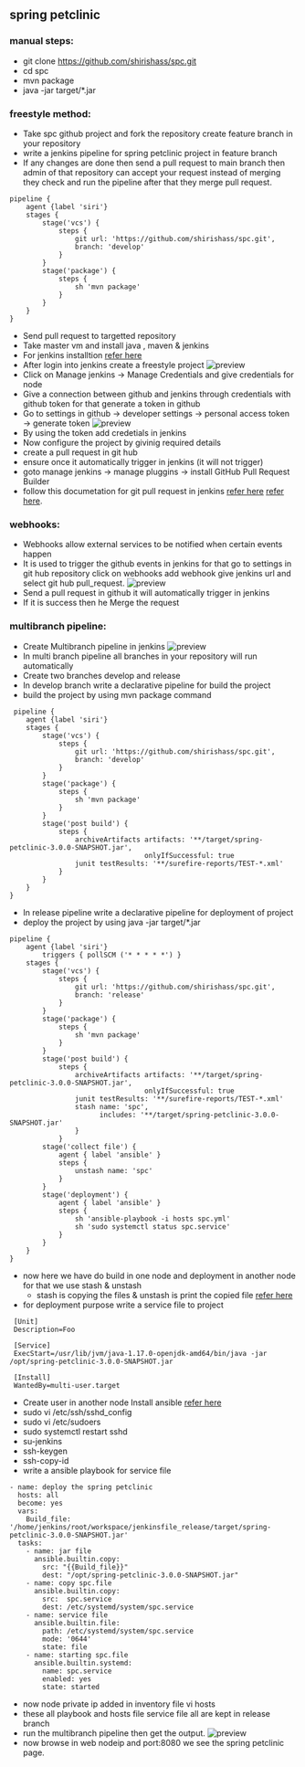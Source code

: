 ## spring petclinic
  ### manual steps: 
  * git clone https://github.com/shirishass/spc.git
  * cd spc
  * mvn package
  * java -jar target/*.jar
  ### freestyle method:
  * Take spc github project and fork the repository create feature branch in your repository
  * write a jenkins pipeline for spring petclinic project in feature branch
  * If any changes are done then send a pull request to main branch then admin of that repository can accept your  request  instead of merging they check and run the pipeline after that they merge pull request.

```
pipeline {
    agent {label 'siri'} 
    stages {
        stage('vcs') { 
            steps {
                git url: 'https://github.com/shirishass/spc.git',
                branch: 'develop'
            } 
        }       
        stage('package') {
            steps {
                sh 'mvn package'
            }
        } 
    }
}   
```

 * Send pull request to targetted repository 
 * Take master vm and install java , maven & jenkins
 * For jenkins installtion [refer here](https://www.jenkins.io/doc/book/installing/linux/)
 * After login into jenkins create a freestyle project
 ![preview](images/spc1.png)
 * Click on Manage jenkins → Manage Credentials and give credentials for node
 * Give a connection between github and jenkins through credentials with github token for that generate a token in github
 * Go to settings in github → developer settings → personal access token → generate token
 ![preview](images/scc5.png) 
 * By using the token add credetials in jenkins
 * Now configure the project by givinig required details
 * create a pull request in git hub
 * ensure once it automatically trigger in jenkins (it will not trigger)
 * goto manage jenkins → manage pluggins → install GitHub Pull Request Builder
 * follow this documetation for git pull request in jenkins [refer here](https://plugins.jenkins.io/ghprb/) [refer here](https://devopscube.com/jenkins-build-trigger-github-pull-request/).

### webhooks:
 * Webhooks allow external services to be notified when certain events happen
 * It is used to trigger the github events in jenkins for that go to settings in git hub repository click on webhooks add webhook give jenkins url and select git hub pull_request.
 ![preview](images/scc2.png)
 * Send a pull request in github it will automatically trigger in jenkins
 * If it is success then he Merge the request

### multibranch pipeline:
 * Create Multibranch pipeline in jenkins
  ![preview](images/scc3.png)
 * In multi branch pipeline all branches in your repository will run automatically
 * Create two branches develop and release
 * In develop branch write a declarative pipeline for build the project
 * build the project by using mvn package command
```
 pipeline {
    agent {label 'siri'} 
    stages {
        stage('vcs') { 
            steps {
                git url: 'https://github.com/shirishass/spc.git',
                branch: 'develop'
            } 
        }       
        stage('package') {
            steps {
                sh 'mvn package'
            }
        } 
        stage('post build') {
            steps {
                archiveArtifacts artifacts: '**/target/spring-petclinic-3.0.0-SNAPSHOT.jar',
                                 onlyIfSuccessful: true
                junit testResults: '**/surefire-reports/TEST-*.xml'
            }
        }  
    }
}   
```
* In release pipeline write a declarative pipeline for deployment of project
* deploy the project by using java -jar target/*.jar 
```
pipeline {
    agent {label 'siri'} 
        triggers { pollSCM ('* * * * *') }
    stages {
        stage('vcs') { 
            steps {
                git url: 'https://github.com/shirishass/spc.git',
                branch: 'release'
            } 
        }       
        stage('package') {
            steps {
                sh 'mvn package'
            }
        }  
        stage('post build') {
            steps {
                archiveArtifacts artifacts: '**/target/spring-petclinic-3.0.0-SNAPSHOT.jar',
                                 onlyIfSuccessful: true
                junit testResults: '**/surefire-reports/TEST-*.xml'
                stash name: 'spc',
                      includes: '**/target/spring-petclinic-3.0.0-SNAPSHOT.jar'
                }    
            }
        stage('collect file') {
            agent { label 'ansible' }
            steps {
                unstash name: 'spc'
            }
        } 
        stage('deployment') {
            agent { label 'ansible' }
            steps {
                sh 'ansible-playbook -i hosts spc.yml'
                sh 'sudo systemctl status spc.service'
            }
        }          
    }
}  
```
 * now here we have do build in one node and deployment in another node for that we use stash & unstash
    * stash is copying the files & unstash is print the copied file [refer here](https://www.jenkins.io/doc/pipeline/steps/workflow-basic-steps/#stash-stash-some-files-to-be-used-later-in-the-build)
 * for deployment purpose write a service file to project
```
 [Unit]
 Description=Foo

 [Service]
 ExecStart=/usr/lib/jvm/java-1.17.0-openjdk-amd64/bin/java -jar /opt/spring-petclinic-3.0.0-SNAPSHOT.jar

 [Install]
 WantedBy=multi-user.target
```
 * Create user in another node Install ansible [refer here](https://www.digitalocean.com/community/tutorials/how-to-install-and-configure-ansible-on-ubuntu-22-04)
 * sudo vi /etc/ssh/sshd_config
 * sudo vi /etc/sudoers
 * sudo systemctl restart sshd
 * su-jenkins
 * ssh-keygen
 * ssh-copy-id <node private ip>
 * write a ansible playbook for service file
```
- name: deploy the spring petclinic
  hosts: all
  become: yes
  vars:
    Build_file: '/home/jenkins/root/workspace/jenkinsfile_release/target/spring-petclinic-3.0.0-SNAPSHOT.jar'
  tasks:
    - name: jar file
      ansible.builtin.copy:
        src: "{{Build_file}}"
        dest: "/opt/spring-petclinic-3.0.0-SNAPSHOT.jar"
    - name: copy spc.file 
      ansible.builtin.copy:
        src:  spc.service
        dest: /etc/systemd/system/spc.service
    - name: service file
      ansible.builtin.file:
        path: /etc/systemd/system/spc.service
        mode: '0644'
        state: file 
    - name: starting spc.file
      ansible.builtin.systemd:
        name: spc.service
        enabled: yes
        state: started   
```
 * now node private ip added in inventory file vi hosts
 * these all playbook and hosts file service file all are kept in release branch
 * run the multibranch pipeline then get the output.
 ![preview](images/scc4.png)
 * now browse in web nodeip and port:8080 we see the spring petclinic page.









